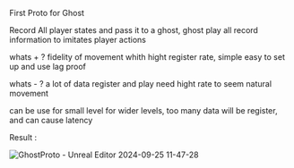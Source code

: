 First Proto for Ghost

Record All player states and pass it to a ghost,
ghost play all record information to imitates player actions

whats + ?
fidelity of movement whith hight register rate,
simple
easy to set up and use
lag proof

whats - ?
a lot of data register and play
need hight rate to seem natural movement

 
can be use for small level
for wider levels, too many data will be register, and can cause latency



Result :

![GhostProto - Unreal Editor 2024-09-25 11-47-28](https://github.com/user-attachments/assets/b6422097-11f2-4d2c-844c-b34a499b7a24)


